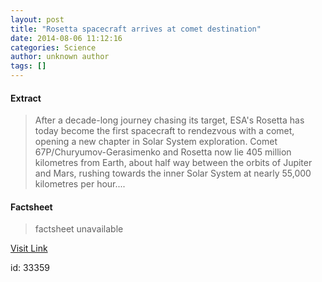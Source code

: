 ```yaml
---
layout: post
title: "Rosetta spacecraft arrives at comet destination"
date: 2014-08-06 11:12:16
categories: Science
author: unknown author
tags: []
---
```



#### Extract
>After a decade-long journey chasing its target, ESA's Rosetta has today become the first spacecraft to rendezvous with a comet, opening a new chapter in Solar System exploration. Comet 67P/Churyumov-Gerasimenko and Rosetta now lie 405 million kilometres from Earth, about half way between the orbits of Jupiter and Mars, rushing towards the inner Solar System at nearly 55,000 kilometres per hour....

#### Factsheet
>factsheet unavailable

[Visit Link](http://feeds.sciencedaily.com/~r/sciencedaily/~3/kOaAWuidL9o/140806071216.htm)

id:   33359


